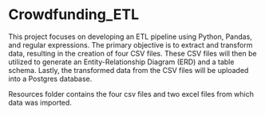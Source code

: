 # Crowdfunding_ETL

This project focuses on developing an ETL pipeline using Python, Pandas, and regular expressions. The primary objective is to extract and transform data, resulting in the creation of four CSV files. These CSV files will then be utilized to generate an Entity-Relationship Diagram (ERD) and a table schema. Lastly, the transformed data from the CSV files will be uploaded into a Postgres database.

Resources folder contains the four csv files and two excel files from which data was imported.
